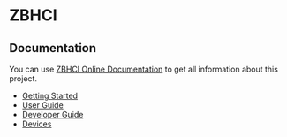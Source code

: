 # ZBHCI

## Documentation

You can use [ZBHCI Online Documentation](https://zbhci.readthedocs.io/en/latest/) to get all information about this project.

* [Getting Started](https://zbhci.readthedocs.io/en/latest/getting-started.html)
* [User Guide](https://zbhci.readthedocs.io/en/latest/user-guide/index.html)
* [Developer Guide](https://zbhci.readthedocs.io/en/latest/developer-guide/index.html)
* [Devices](https://zbhci.readthedocs.io/en/latest/devices/index.html)

